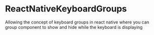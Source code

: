 # ReactNativeKeyboardGroups
Allowing the concept of keyboard groups in react native where you can group component to show and hide while the keyboard is displaying
